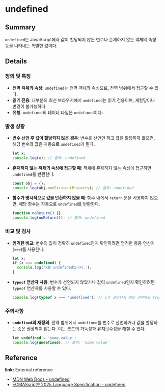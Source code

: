 # undefined

## Summary

`undefined`는 JavaScript에서 값이 할당되지 않은 변수나 존재하지 않는 객체의 속성 등을 나타내는 특별한 값이다.

## Details

### 정의 및 특징

- **전역 객체의 속성**: `undefined`는 전역 객체의 속성으로, 전역 범위에서 접근할 수 있다. 
- **읽기 전용**: 대부분의 최신 브라우저에서 `undefined`는 읽기 전용이며, 재할당이나 변경이 불가능하다. 
- **유형**: `undefined`의 데이터 타입은 `undefined`이다. 

### 발생 상황

- **변수 선언 후 값이 할당되지 않은 경우**: 변수를 선언만 하고 값을 할당하지 않으면, 해당 변수의 값은 자동으로 `undefined`가 된다.
  ```javascript
  let x;
  console.log(x); // 출력: undefined
  ```
- **존재하지 않는 객체의 속성에 접근할 때**: 객체에 존재하지 않는 속성에 접근하면 `undefined`를 반환한다.
  ```javascript
  const obj = {};
  console.log(obj.nonExistentProperty); // 출력: undefined
  ```
- **함수가 명시적으로 값을 반환하지 않을 때**: 함수 내에서 `return` 문을 사용하지 않으면, 해당 함수는 자동으로 `undefined`를 반환한다.
  ```javascript
  function noReturn() {}
  console.log(noReturn()); // 출력: undefined
  ```

### 비교 및 검사

- **엄격한 비교**: 변수의 값이 정확히 `undefined`인지 확인하려면 엄격한 동등 연산자(`===`)를 사용한다.
  ```javascript
  let x;
  if (x === undefined) {
    console.log('x는 undefined입니다.');
  }
  ```
- **`typeof` 연산자 사용**: 변수가 선언되지 않았거나 값이 `undefined`인지 확인하려면 `typeof` 연산자를 사용할 수 있다.
  ```javascript
  console.log(typeof x === 'undefined'); // x가 선언되지 않은 경우에도 true를 반환
  ```

### 주의사항

- **`undefined`의 재정의**: 전역 범위에서 `undefined`를 변수로 선언하거나 값을 할당하는 것은 권장되지 않는다. 이는 코드의 가독성과 유지보수성을 해칠 수 있다.
  
  ```javascript
  let undefined = 'some value';
  console.log(undefined); // 출력: 'some value'
  ```

## Reference

**link:** External reference
- [MDN Web Docs - undefined](https://developer.mozilla.org/ko/docs/Web/JavaScript/Reference/Global_Objects/undefined)
- [ECMAScript® 2025 Language Specification - undefined](https://tc39.es/ecma262/multipage/global-object.html#sec-undefined)
